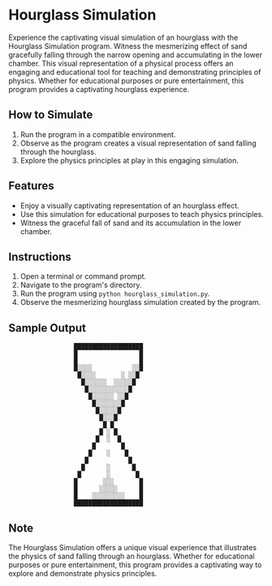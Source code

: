 # Hourglass Simulation

Experience the captivating visual simulation of an hourglass with the Hourglass Simulation program. Witness the mesmerizing effect of sand gracefully falling through the narrow opening and accumulating in the lower chamber. This visual representation of a physical process offers an engaging and educational tool for teaching and demonstrating principles of physics. Whether for educational purposes or pure entertainment, this program provides a captivating hourglass experience.

## How to Simulate

1. Run the program in a compatible environment.
2. Observe as the program creates a visual representation of sand falling through the hourglass.
3. Explore the physics principles at play in this engaging simulation.

## Features

- Enjoy a visually captivating representation of an hourglass effect.
- Use this simulation for educational purposes to teach physics principles.
- Witness the graceful fall of sand and its accumulation in the lower chamber.

## Instructions

1. Open a terminal or command prompt.
2. Navigate to the program's directory.
3. Run the program using `python hourglass_simulation.py`.
4. Observe the mesmerizing hourglass simulation created by the program.

## Sample Output

```
                  ███████████████████
                  █                 █
                  █                 █
                  █░░░░           ░░█
                   █░░░░       ░ ░░█
                    █░░░░░░  ░░░░░█
                     █░░░░░░░░░░░█
                      █░░░░░░ ░░█
                       █░░░░░░░█
                        █░░░░░█
                         █░░░█
                          █ █
                         █ ░ █
                        █  ░  █
                       █       █
                      █    ░    █
                     █           █
                    █      ░      █
                   █       ░       █
                  █       ░░░       █
                  █      ░░░░░      █
                  █    ░░░░░░░░░    █
                  ███████████████████
```

## Note

The Hourglass Simulation offers a unique visual experience that illustrates the physics of sand falling through an hourglass. Whether for educational purposes or pure entertainment, this program provides a captivating way to explore and demonstrate physics principles.

